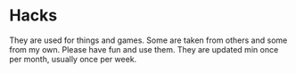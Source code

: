 # Hacks
They are used for things and games.
Some are taken from others and some from my own.
Please have fun and use them. 
They are updated min once per month, usually once per week.
